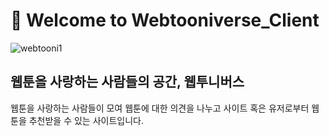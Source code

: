 # 💫 Welcome to Webtooniverse_Client
![webtooni1](https://user-images.githubusercontent.com/85473148/131535241-8df4279a-d681-4941-9b25-8a40fda721a3.jpg)

## 웹툰을 사랑하는 사람들의 공간, 웹투니버스
웹툰을 사랑하는 사람들이 모여 웹툰에 대한 의견을 나누고 사이트 혹은 유저로부터 웹툰을 추천받을 수 있는 사이트입니다.
